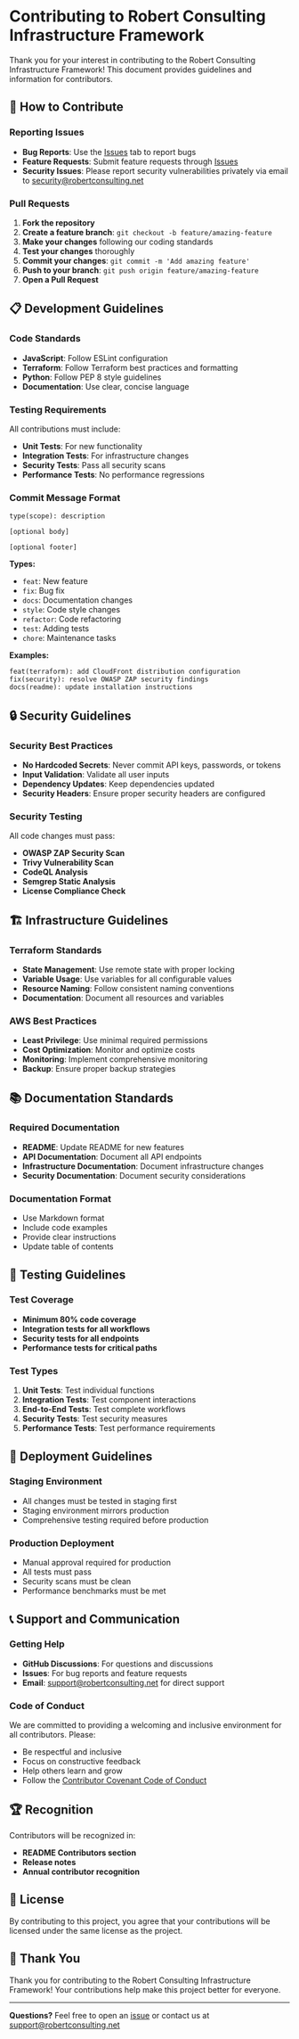 # Contributing to Robert Consulting Infrastructure Framework

Thank you for your interest in contributing to the Robert Consulting Infrastructure Framework! This document provides guidelines and information for contributors.

## 🎯 How to Contribute

### Reporting Issues

- **Bug Reports**: Use the [Issues](https://github.com/Necron-99/robert-consulting-public/issues) tab to report bugs
- **Feature Requests**: Submit feature requests through [Issues](https://github.com/Necron-99/robert-consulting-public/issues)
- **Security Issues**: Please report security vulnerabilities privately via email to security@robertconsulting.net

### Pull Requests

1. **Fork the repository**
2. **Create a feature branch**: `git checkout -b feature/amazing-feature`
3. **Make your changes** following our coding standards
4. **Test your changes** thoroughly
5. **Commit your changes**: `git commit -m 'Add amazing feature'`
6. **Push to your branch**: `git push origin feature/amazing-feature`
7. **Open a Pull Request**

## 📋 Development Guidelines

### Code Standards

- **JavaScript**: Follow ESLint configuration
- **Terraform**: Follow Terraform best practices and formatting
- **Python**: Follow PEP 8 style guidelines
- **Documentation**: Use clear, concise language

### Testing Requirements

All contributions must include:

- **Unit Tests**: For new functionality
- **Integration Tests**: For infrastructure changes
- **Security Tests**: Pass all security scans
- **Performance Tests**: No performance regressions

### Commit Message Format

```
type(scope): description

[optional body]

[optional footer]
```

**Types:**
- `feat`: New feature
- `fix`: Bug fix
- `docs`: Documentation changes
- `style`: Code style changes
- `refactor`: Code refactoring
- `test`: Adding tests
- `chore`: Maintenance tasks

**Examples:**
```
feat(terraform): add CloudFront distribution configuration
fix(security): resolve OWASP ZAP security findings
docs(readme): update installation instructions
```

## 🔒 Security Guidelines

### Security Best Practices

- **No Hardcoded Secrets**: Never commit API keys, passwords, or tokens
- **Input Validation**: Validate all user inputs
- **Dependency Updates**: Keep dependencies updated
- **Security Headers**: Ensure proper security headers are configured

### Security Testing

All code changes must pass:

- **OWASP ZAP Security Scan**
- **Trivy Vulnerability Scan**
- **CodeQL Analysis**
- **Semgrep Static Analysis**
- **License Compliance Check**

## 🏗️ Infrastructure Guidelines

### Terraform Standards

- **State Management**: Use remote state with proper locking
- **Variable Usage**: Use variables for all configurable values
- **Resource Naming**: Follow consistent naming conventions
- **Documentation**: Document all resources and variables

### AWS Best Practices

- **Least Privilege**: Use minimal required permissions
- **Cost Optimization**: Monitor and optimize costs
- **Monitoring**: Implement comprehensive monitoring
- **Backup**: Ensure proper backup strategies

## 📚 Documentation Standards

### Required Documentation

- **README**: Update README for new features
- **API Documentation**: Document all API endpoints
- **Infrastructure Documentation**: Document infrastructure changes
- **Security Documentation**: Document security considerations

### Documentation Format

- Use Markdown format
- Include code examples
- Provide clear instructions
- Update table of contents

## 🧪 Testing Guidelines

### Test Coverage

- **Minimum 80% code coverage**
- **Integration tests for all workflows**
- **Security tests for all endpoints**
- **Performance tests for critical paths**

### Test Types

1. **Unit Tests**: Test individual functions
2. **Integration Tests**: Test component interactions
3. **End-to-End Tests**: Test complete workflows
4. **Security Tests**: Test security measures
5. **Performance Tests**: Test performance requirements

## 🚀 Deployment Guidelines

### Staging Environment

- All changes must be tested in staging first
- Staging environment mirrors production
- Comprehensive testing required before production

### Production Deployment

- Manual approval required for production
- All tests must pass
- Security scans must be clean
- Performance benchmarks must be met

## 📞 Support and Communication

### Getting Help

- **GitHub Discussions**: For questions and discussions
- **Issues**: For bug reports and feature requests
- **Email**: support@robertconsulting.net for direct support

### Code of Conduct

We are committed to providing a welcoming and inclusive environment for all contributors. Please:

- Be respectful and inclusive
- Focus on constructive feedback
- Help others learn and grow
- Follow the [Contributor Covenant Code of Conduct](CODE_OF_CONDUCT.md)

## 🏆 Recognition

Contributors will be recognized in:

- **README Contributors section**
- **Release notes**
- **Annual contributor recognition**

## 📄 License

By contributing to this project, you agree that your contributions will be licensed under the same license as the project.

## 🤝 Thank You

Thank you for contributing to the Robert Consulting Infrastructure Framework! Your contributions help make this project better for everyone.

---

**Questions?** Feel free to open an [issue](https://github.com/Necron-99/robert-consulting-public/issues) or contact us at support@robertconsulting.net

